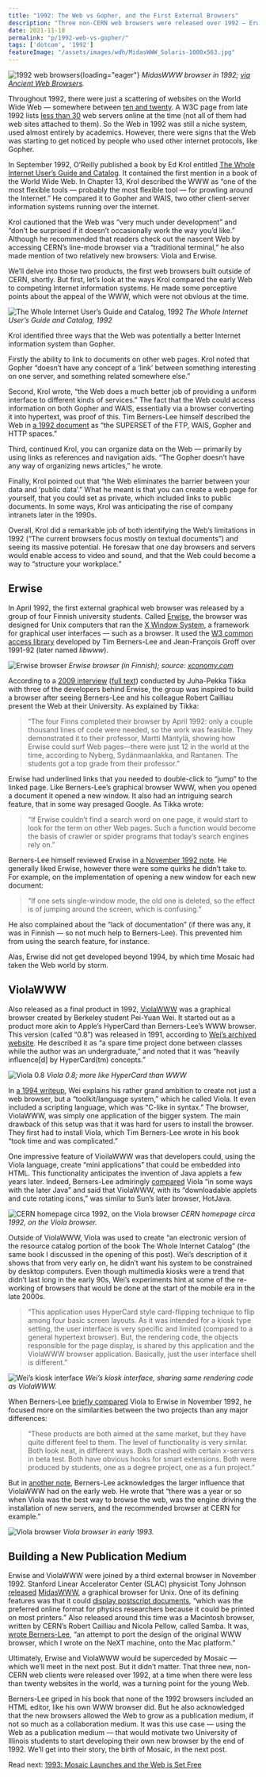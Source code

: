 ```yaml
---
title: "1992: The Web vs Gopher, and the First External Browsers"
description: "Three non-CERN web browsers were released over 1992 — Erwise, ViolaWWW and MidasWWW — at a time when there were less than 20 websites in the world. It was a turning point for the young Web."
date: 2021-11-18
permalink: "p/1992-web-vs-gopher/"
tags: ['dotcom', '1992']
featureImage: "/assets/images/wdh/MidasWWW_Solaris-1000x563.jpg"
---
```


![1992 web browsers](/assets/images/wdh/MidasWWW_Solaris-1000x563.jpg){loading="eager"}
*MidasWWW browser in 1992; [via Ancient Web Browsers](https://browsers.flanigan.us/browsers/midaswww/).*

Throughout 1992, there were just a scattering of websites on the World Wide Web — somewhere between [ten and twenty](https://en.wikipedia.org/wiki/List_of_websites_founded_before_1995). A W3C page from late 1992 lists [less than 30](https://www.w3.org/History/19921103-hypertext/hypertext/DataSources/WWW/Servers.html) web servers online at the time (not all of them had web sites attached to them). So the Web in 1992 was still a niche system, used almost entirely by academics. However, there were signs that the Web was starting to get noticed by people who used other internet protocols, like Gopher.

In September 1992, O’Reilly published a book by Ed Krol entitled [The Whole Internet User’s Guide and Catalog](https://archive.org/details/wholeinternetuse00krol). It contained the first mention in a book of the World Wide Web. In Chapter 13, Krol described the WWW as “one of the most flexible tools — probably the most flexible tool — for prowling around the Internet.” He compared it to Gopher and WAIS, two other client-server information systems running over the internet.

Krol cautioned that the Web was “very much under development” and “don’t be surprised if it doesn’t occasionally work the way you’d like.” Although he recommended that readers check out the nascent Web by accessing CERN’s line-mode browser via a “traditional terminal,” he also made mention of two relatively new browsers: Viola and Erwise.

We’ll delve into those two products, the first web browsers built outside of CERN, shortly. But first, let’s look at the ways Krol compared the early Web to competing Internet information systems. He made some perceptive points about the appeal of the WWW, which were not obvious at the time.

![The Whole Internet User’s Guide and Catalog, 1992](/assets/images/wdh/whole_internet_www_92-1024x536.jpg)
*The Whole Internet User’s Guide and Catalog, 1992*

Krol identified three ways that the Web was potentially a better Internet information system than Gopher.

Firstly the ability to link to documents on other web pages. Krol noted that Gopher “doesn’t have any concept of a ‘link’ between something interesting on one server, and something related somewhere else.”

Second, Krol wrote, “the Web does a much better job of providing a uniform interface to different kinds of services.” The fact that the Web could access information on both Gopher and WAIS, essentially via a browser converting it into hypertext, was proof of this. Tim Berners-Lee himself described the Web in [a 1992 document](https://www.w3.org/History/1992/WWW/FAQ/WAISandGopher.html) as “the SUPERSET of the FTP, WAIS, Gopher and HTTP spaces.”

Third, continued Krol, you can organize data on the Web — primarily by using links as references and navigation aids. “The Gopher doesn’t have any way of organizing news articles,” he wrote.

Finally, Krol pointed out that “the Web eliminates the barrier between your data and ‘public data’.” What he meant is that you can create a web page for yourself, that you could set as private, which included links to public documents. In some ways, Krol was anticipating the rise of company intranets later in the 1990s.

Overall, Krol did a remarkable job of both identifying the Web’s limitations in 1992 (“The current browsers focus mostly on textual documents”) and seeing its massive potential. He foresaw that one day browsers and servers would enable access to video and sound, and that the Web could become a way to “structure your workplace.”

Erwise
------

In April 1992, the first external graphical web browser was released by a group of four Finnish university students. Called [Erwise](https://en.wikipedia.org/wiki/Erwise), the browser was designed for Unix computers that ran the [X Window System](https://en.wikipedia.org/wiki/X_Window_System), a framework for graphical user interfaces — such as a browser. It used the [W3 common access library](https://en.wikipedia.org/wiki/Libwww) developed by Tim Berners-Lee and Jean-François Groff over 1991-92 (later named _libwww_).

![Erwise browser](/assets/images/wdh/erwise5.jpeg)
*Erwise browser (in Finnish); source: [xconomy.com](https://media.xconomy.com/wordpress/wp-content/images/2009/03/06213055/erwise5.jpg)*

According to a [2009 interview](https://xconomy.com/national/2009/03/03/the-greatest-internet-pioneers-you-never-heard-of-the-story-of-erwise-and-four-finns-who-showed-the-way-to-the-web-browser/) ([full text](https://web.archive.org/web/20130727092207/http://www.xconomy.com/national/2009/03/03/the-greatest-internet-pioneers-you-never-heard-of-the-story-of-erwise-and-four-finns-who-showed-the-way-to-the-web-browser/?single_page=true)) conducted by Juha-Pekka Tikka with three of the developers behind Erwise, the group was inspired to build a browser after seeing Berners-Lee and his colleague Robert Cailliau present the Web at their University. As explained by Tikka:

> “The four Finns completed their browser by April 1992: only a couple thousand lines of code were needed, so the work was feasible. They demonstrated it to their professor, Martti Mäntylä, showing how Erwise could surf Web pages—there were just 12 in the world at the time, according to Nyberg, Sydänmaanlakka, and Rantanen. The students got a top grade from their professor.”

Erwise had underlined links that you needed to double-click to “jump” to the linked page. Like Berners-Lee’s graphical browser WWW, when you opened a document it opened a new window. It also had an intriguing search feature, that in some way presaged Google. As Tikka wrote:

> “If Erwise couldn’t find a search word on one page, it would start to look for the term on other Web pages. Such a function would become the basis of crawler or spider programs that today’s search engines rely on.”

Berners-Lee himself reviewed Erwise in [a November 1992 note](https://www.w3.org/History/19921103-hypertext/hypertext/Erwise/Review.html). He generally liked Erwise, however there were some quirks he didn’t take to. For example, on the implementation of opening a new window for each new document:

> “If one sets single-window mode, the old one is deleted, so the effect is of jumping around the screen, which is confusing.”

He also complained about the “lack of documentation” (if there was any, it was in Finnish — so not much help to Berners-Lee). This prevented him from using the search feature, for instance.

Alas, Erwise did not get developed beyond 1994, by which time Mosaic had taken the Web world by storm.

ViolaWWW
--------

Also released as a final product in 1992, [ViolaWWW](https://en.wikipedia.org/wiki/ViolaWWW) was a graphical browser created by Berkeley student Pei-Yuan Wei. It started out as a product more akin to Apple’s HyperCard than Berners-Lee’s WWW browser. This version (called “0.8”) was released in 1991, according to [Wei’s archived website](https://web.archive.org/web/19990830034431/http://viola.org/vintage/montage.html). He described it as “a spare time project done between classes while the author was an undergraduate,” and noted that it was “heavily influence\[d\] by HyperCard(tm) concepts.”

![Viola 0.8](/assets/images/wdh/v8_samples.gif)
*Viola 0.8; more like HyperCard than WWW*

In [a 1994 writeup](https://web.archive.org/web/19990830042452/http://viola.org/violaIntro.html), Wei explains his rather grand ambition to create not just a web browser, but a “toolkit/language system,” which he called Viola. It even included a scripting language, which was “C-like in syntax.” The browser, ViolaWWW, was simply one application of the bigger system. The main drawback of this setup was that it was hard for users to install the browser. They first had to install Viola, which Tim Berners-Lee wrote in his book “took time and was complicated.”

One impressive feature of VioilaWWW was that developers could, using the Viola language, create “mini applications” that could be embedded into HTML. This functionality anticipates the invention of Java applets a few years later. Indeed, Berners-Lee admiringly [compared](https://www.w3.org/DesignIssues/TimBook-old/History.html) Viola “in some ways with the later Java” and said that ViolaWWW, with its “downloadable applets and cute rotating icons,” was similar to Sun’s later browser, HotJava.

![CERN homepage circa 1992, on the Viola browser](/assets/images/wdh/cern_homepage_viola_1992-1024x1004.jpg)
*CERN homepage circa 1992, on the Viola browser.*

Outside of ViolaWWW, Viola was used to create “an electronic version of the resource catalog portion of the book The Whole Internet Catalog” (the same book I discussed in the opening of this post). Wei’s description of it shows that from very early on, he didn’t want his system to be constrained by desktop computers. Even though multimedia kiosks were a trend that didn’t last long in the early 90s, Wei’s experiments hint at some of the re-working of browsers that would be done at the start of the mobile era in the late 2000s.

> “This application uses HyperCard style card-flipping technique to flip among four basic screen layouts. As it was intended for a kiosk type setting, the user interface is very specific and limited (compared to a general hypertext browser). But, the rendering code, the objects responsible for the page display, is shared by this application and the ViolaWWW browser application. Basically, just the user interface shell is different.”

![Wei’s kiosk interface](/assets/images/wdh/wei_whole_internet-1024x491.jpg)
*Wei’s kiosk interface, sharing same rendering code as ViolaWWW.*

When Berners-Lee [briefly compared](https://www.w3.org/History/19921103-hypertext/hypertext/Erwise/vsViola.html) Viola to Erwise in November 1992, he focused more on the similarities between the two projects than any major differences:

> “These products are both aimed at the same market, but they have quite different feel to them. The level of functionality is very similar. Both look neat, in different ways. Both crashed with certain x-servers in beta test. Both have obvious hooks for smart extensions. Both were produced by students, one as a degree project, one as a fun project.”

But in [another note](https://www.w3.org/People/Berners-Lee/FAQ.html#browser), Berners-Lee acknowledges the larger influence that ViolaWWW had on the early web. He wrote that “there was a year or so when Viola was the best way to browse the web, was the engine driving the installation of new servers, and the recommended browser at CERN for example.”

![Viola browser](/assets/images/wdh/viola-browser-1992.jpg)
*Viola browser in early 1993.*

Building a New Publication Medium
---------------------------------

Erwise and ViolaWWW were joined by a third external browser in November 1992. Stanford Linear Accelerator Center (SLAC) physicist Tony Johnson [released](https://www.w3.org/History/19921103-hypertext/hypertext/WWW/MidasWWW/Announce1.html) [MidasWWW](https://www.w3.org/History/1992/WWW/MidasWWW/), a graphical browser for Unix. One of its defining features was that it could [display postscript documents](https://livinginternet.com/w/wi_slac.htm), “which was the preferred online format for physics researchers because it could be printed on most printers.” Also released around this time was a Macintosh browser, written by CERN’s Robert Cailliau and Nicola Pellow, called Samba. It was, [wrote Berners-Lee](https://www.w3.org/People/Berners-Lee/FAQ.html#browser), “an attempt to port the design of the original WWW browser, which I wrote on the NeXT machine, onto the Mac platform.”

Ultimately, Erwise and ViolaWWW would be superceded by Mosaic — which we’ll meet in the next post. But it didn’t matter. That three new, non-CERN web clients were released over 1992, at a time when there were less than twenty websites in the world, was a turning point for the young Web.

Berners-Lee griped in his book that none of the 1992 browsers included an HTML editor, like his own WWW browser did. But he also acknowledged that the new browsers allowed the Web to grow as a publication medium, if not so much as a collaboration medium. It was this use case — using the Web as a publication medium — that would motivate two University of Illinois students to start developing their own new browser by the end of 1992. We’ll get into their story, the birth of Mosaic, in the next post.



Read next: [1993: Mosaic Launches and the Web is Set Free](/p/1993-mosaic-launches-and-the-web-is-set-free/)